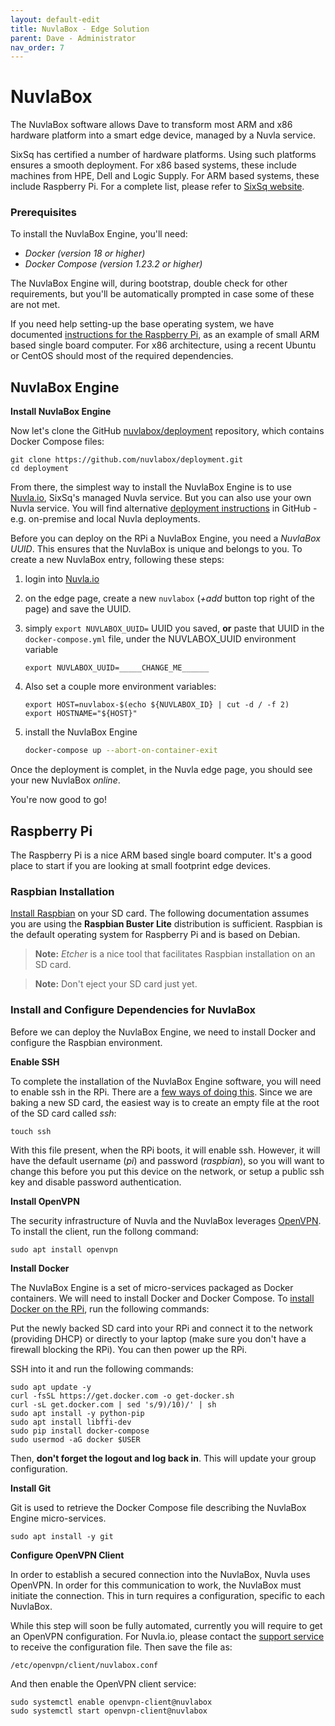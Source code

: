 ```yaml
---
layout: default-edit
title: NuvlaBox - Edge Solution
parent: Dave - Administrator
nav_order: 7
---
```


NuvlaBox
========

The NuvlaBox software allows Dave to transform most ARM and x86 hardware platform into a smart edge device, managed by a Nuvla service.

SixSq has certified a number of hardware platforms. Using such platforms ensures a smooth deployment.  For x86 based systems, these include machines from HPE, Dell and Logic Supply. For ARM based systems, these include Raspberry Pi.  For a complete list, please refer to [SixSq website](https://sixsq.com/products-and-services/nuvlabox/tech-spec).

### Prerequisites 

To install the NuvlaBox Engine, you'll need:
 - *Docker (version 18 or higher)*
 - *Docker Compose (version 1.23.2 or higher)*
 
The NuvlaBox Engine will, during bootstrap, double check for other requirements, but you'll be automatically prompted in case some of these are not met.

If you need help setting-up the base operating system, we have documented [instructions for the Raspberry Pi](#raspberry-pi-arm-example), as an example of small ARM based single board computer. For x86 architecture, using a recent Ubuntu or CentOS should most of the required dependencies.

## NuvlaBox Engine

**Install NuvlaBox Engine**

Now let's clone the GitHub [nuvlabox/deployment](https://github.com/nuvlabox/deployment) repository, which contains Docker Compose files:

```
git clone https://github.com/nuvlabox/deployment.git
cd deployment
```

From there, the simplest way to install the NuvlaBox Engine is to use [Nuvla.io](https://nuvla.io), SixSq's managed Nuvla service.  But you can also use your own Nuvla service. You will find alternative [deployment instructions](https://github.com/nuvlabox/deployment/blob/master/README.md) in GitHub - e.g. on-premise and local Nuvla deployments.

Before you can deploy on the RPi a NuvlaBox Engine, you need a *NuvlaBox UUID*. This ensures that the NuvlaBox is unique and belongs to you. To create a new NuvlaBox entry, following these steps:

 1. login into [Nuvla.io](https://nuvla.io)
 2. on the edge page, create a new `nuvlabox` (*+add* button top right of the page) and save the UUID.
 3. simply `export NUVLABOX_UUID=` UUID you saved, **or** paste that UUID in the `docker-compose.yml` file, under the NUVLABOX_UUID environment variable
    ```
    export NUVLABOX_UUID=_____CHANGE_ME______
    ```
 4. Also set a couple more environment variables:
    ```
    export HOST=nuvlabox-$(echo ${NUVLABOX_ID} | cut -d / -f 2)
    export HOSTNAME="${HOST}"
    ````

 5. install the NuvlaBox Engine
    ```bash
    docker-compose up --abort-on-container-exit
    ```

Once the deployment is complet, in the Nuvla edge page, you should see your new NuvlaBox *online*.

You're now good to go!

## Raspberry Pi

The Raspberry Pi is a nice ARM based single board computer. It's a good place to start if you are looking at small footprint edge devices.

### Raspbian Installation

[Install Raspbian](https://www.raspberrypi.org/downloads/raspbian/) on your SD card. The following documentation assumes you are using the **Raspbian Buster Lite** distribution is sufficient. Raspbian is the default operating system for Raspberry Pi and is based on Debian.

> **Note:** *Etcher* is a nice tool that facilitates Raspbian installation on an SD card. 

> **Note:** Don't eject your SD card just yet.

### Install and Configure Dependencies for NuvlaBox

Before we can deploy the NuvlaBox Engine, we need to install Docker and configure the Raspbian environment.

**Enable SSH**

To complete the installation of the NuvlaBox Engine software, you will need to enable ssh in the RPi.  There are a [few ways of doing this](https://www.raspberrypi.org/documentation/remote-access/ssh/). Since we are baking a new SD card, the easiest way is to create an empty file at the root of the SD card called *ssh*:

```
touch ssh
```

With this file present, when the RPi boots, it will enable ssh.  However, it will have the default username (*pi*) and password (*raspbian*), so you will want to change this before you put this device on the network, or setup a public ssh key and disable password authentication.

**Install OpenVPN**

The security infrastructure of Nuvla and the NuvlaBox leverages [OpenVPN](https://openvpn.net). To install the client, run the follong command:

```
sudo apt install openvpn
```

**Install Docker**

The NuvlaBox Engine is a set of micro-services packaged as Docker containers.  We will need to install Docker and Docker Compose. To [install Docker on the RPi](https://docs.docker.com/install/linux/docker-ce/debian/#install-using-the-convenience-script), run the following commands:

Put the newly backed SD card into your RPi and connect it to the network (providing DHCP) or directly to your laptop (make sure you don't have a firewall blocking the RPi). You can then power up the RPi.

SSH into it and run the following commands:

```
sudo apt update -y
curl -fsSL https://get.docker.com -o get-docker.sh
curl -sL get.docker.com | sed 's/9)/10)/' | sh
sudo apt install -y python-pip
sudo apt install libffi-dev
sudo pip install docker-compose
sudo usermod -aG docker $USER
```

Then, **don't forget the logout and log back in**.  This will update your group configuration.

**Install Git**

Git is used to retrieve the Docker Compose file describing the NuvlaBox Engine micro-services.

```
sudo apt install -y git
```

**Configure OpenVPN Client**

In order to establish a secured connection into the NuvlaBox, Nuvla uses OpenVPN. In order for this communication to work, the NuvlaBox must initiate the connection. This in turn requires a configuration, specific to each NuvlaBox.

While this step will soon be fully automated, currently you will require to get an OpenVPN configuration. For Nuvla.io, please contact the [support service](mailto:support@sixsq.com) to receive the configuration file. Then save the file as:

```
/etc/openvpn/client/nuvlabox.conf
```

And then enable the OpenVPN client service:

```
sudo systemctl enable openvpn-client@nuvlabox
sudo systemctl start openvpn-client@nuvlabox
``` 


<!--
>> add to docker group

docker swarm init --advertise-addr 192.168.3.3

export HOST='raspberrypi-demo-local'
export HOSTNAME="${HOST}"
export HOST_ADDRESSES='192.168.3.3'

export NUVLA_ENDPOINT=192.168.3.1
export NUVLABOX_UUID=_____CHANGE_ME______

sudo apt install git
git clone https://github.com/nuvlabox/deployment.git
cd deployment

docker stack deploy -c docker-compose.onpremise.yml nuvlabox










>>>>>>

docker swarm init --advertise-addr 192.168.3.3

export HOST='raspberrypi-demo-local'
export HOSTNAME="${HOST}"
export HOST_ADDRESSES='192.168.3.3'

export NUVLA_ENDPOINT=192.168.3.1
export NUVLABOX_UUID=7b717a6a-e26d-4e64-86e2-40adef93cce8
docker stack deploy -c docker-compose.onpremise.yml nuvlabox



docker swarm init --advertise-addr 10.0.128.98

export HOST='raspberrypi-demo-remote'
export HOSTNAME="${HOST}"
export HOST_ADDRESSES='10.0.128.98'

export NUVLA_ENDPOINT=nuvla.io
export NUVLABOX_UUID=fc1190b8-1db1-4bd0-99dd-d0c51ca96bb9

docker stack deploy -c docker-compose.onpremise.yml nuvlabox




docker swarm init --advertise-addr 10.0.128.99

export HOST='nuvlabox-alfred-werner-demo-remote'
export HOSTNAME="${HOST}"
export HOST_ADDRESSES='10.0.128.99'

export NUVLA_ENDPOINT=nuvla.io
export NUVLABOX_UUID=f8a62930-f287-4946-9e22-e4297a7b81cf

docker stack deploy -c docker-compose.onpremise.yml nuvlabox



>>>>


Set static ip:

in /etc/dhcpcd.conf

# LAN (RJ45)
profile static_eth0
static ip_address=192.168.3.3/24
#static routers=192.168.3.1
#static domain_name_servers=192.168.3.1 8.8.8.8 8.8.4.4

interface eth0
fallback static_eth0


# WLAN (WiFi)
profile static_wlan0
static ip_address=192.168.2.3/24
static routers=192.168.2.1
static domain_name_servers=192.168.2.1 8.8.8.8 8.8.4.4

interface wlan0
fallback static_wlan0

-->
